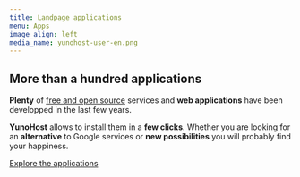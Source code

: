 ```yaml
---
title: Landpage applications
menu: Apps
image_align: left
media_name: yunohost-user-en.png
---
```


## More than a hundred applications

**Plenty** of [free and open source](https://en.wikipedia.org/wiki/Free_software) services and **web applications** have been developped in the last few years.

**YunoHost** allows to install them in a **few clicks**. Whether you are looking for an **alternative** to Google services or **new possibilities** you will probably find your happiness.

[Explore the applications](https://yunohost.org/#/apps_en?classes=btn,btn-primary,btn-lg)